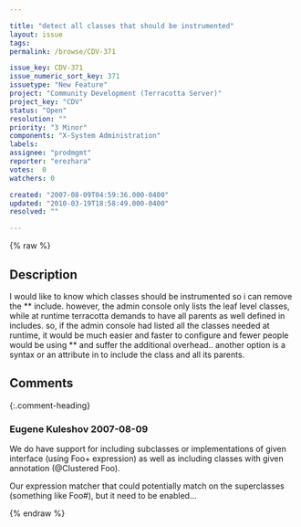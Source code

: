 ```yaml
---

title: "detect all classes that should be instrumented"
layout: issue
tags: 
permalink: /browse/CDV-371

issue_key: CDV-371
issue_numeric_sort_key: 371
issuetype: "New Feature"
project: "Community Development (Terracotta Server)"
project_key: "CDV"
status: "Open"
resolution: ""
priority: "3 Minor"
components: "X-System Administration"
labels: 
assignee: "prodmgmt"
reporter: "erezhara"
votes:  0
watchers: 0

created: "2007-08-09T04:59:36.000-0400"
updated: "2010-03-19T18:58:49.000-0400"
resolved: ""

---
```




{% raw %}



## Description

<div markdown="1" class="description">

I would like to know which classes should be instrumented so i can remove the \*\* include.
however, the admin console only lists the leaf level classes, while at runtime terracotta demands to have all parents as well defined in includes.
so, if the admin console had listed all the classes needed at runtime, it would be much easier and faster to configure and fewer people would be using \*\* and suffer the additional overhead..
another option is a syntax or an attribute in <include> to include the class and all its parents.

</div>

## Comments


{:.comment-heading}
### **Eugene Kuleshov** <span class="date">2007-08-09</span>

<div markdown="1" class="comment">

We do have support for including subclasses or implementations of given interface (using Foo+ expression) as well as including classes with given annotation (@Clustered Foo). 

Our expression matcher that could potentially match on the superclasses (something like Foo#), but it need to be enabled...

</div>



{% endraw %}
